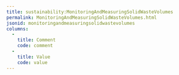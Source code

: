 ```yaml
---
title: sustainability:MonitoringAndMeasuringSolidWasteVolumes
permalink: MonitoringAndMeasuringSolidWasteVolumes.html
jsonid: monitoringandmeasuringsolidwastevolumes
columns:
  - 
    title: Comment
    code: comment
  - 
    title: Value
    code: value
---
```

